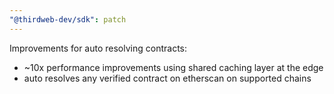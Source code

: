 ```yaml
---
"@thirdweb-dev/sdk": patch
---
```


Improvements for auto resolving contracts:

- ~10x performance improvements using shared caching layer at the edge
- auto resolves any verified contract on etherscan on supported chains
